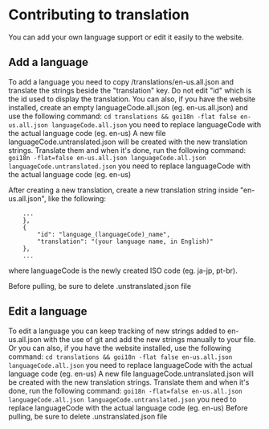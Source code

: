 # Contributing to translation
You can add your own language support or edit it easily to the website.
## Add a language
To add a language you need to copy /translations/en-us.all.json and translate the strings beside the "translation" key. Do not edit "id" which is the id used to display the translation.
You can also, if you have the website installed, create an empty languageCode.all.json (eg. en-us.all.json) and use the following command:
`cd translations && goi18n -flat false en-us.all.json languageCode.all.json` you need to replace languageCode with the actual language code (eg. en-us)
A new file languageCode.untranslated.json will be created with the new translation strings. Translate them and when it's done, run the following command:
`goi18n -flat=false en-us.all.json languageCode.all.json languageCode.untranslated.json` you need to replace languageCode with the actual language code (eg. en-us)


After creating a new translation, create a new translation string inside "en-us.all.json", like the following:
```
    ...
    },
    {
        "id": "language_(languageCode)_name",
        "translation": "(your language name, in English)"
    },
    ...
```
where languageCode is the newly created ISO code (eg. ja-jp, pt-br).


Before pulling, be sure to delete .unstranslated.json file
## Edit a language
To edit a language you can keep tracking of new strings added to en-us.all.json with the use of git and add the new strings manually to your file.
Or you can also, if you have the website installed, use the following command:
`cd translations && goi18n -flat false en-us.all.json languageCode.all.json` you need to replace languageCode with the actual language code (eg. en-us)
A new file languageCode.untranslated.json will be created with the new translation strings. Translate them and when it's done, run the following command:
`goi18n -flat=false en-us.all.json languageCode.all.json languageCode.untranslated.json` you need to replace languageCode with the actual language code (eg. en-us)
Before pulling, be sure to delete .unstranslated.json file

